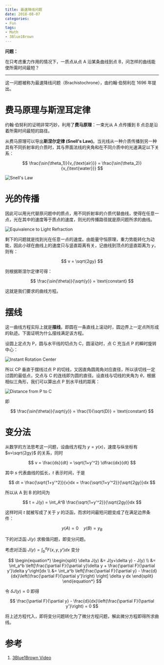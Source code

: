 ```yaml
---
title: 最速降线问题
date: 2018-08-07
categories:
- Fun
tags:
- Math
- 3Blue1Brown
---
```


**问题：**

在只考虑重力作用的情况下，一质点从点 A 沿某条曲线到点 B，问怎样的曲线能使所需时间最短？

<!--more-->

---

这一问题被称为最速降线问题（Brachistochrone），由约翰·伯努利在 1696 年提出。

# 费马原理与斯涅耳定律

约翰·伯努利的证明非常巧妙，利用了**费马原理**：一束光从 A 点传播到 B 点总是沿着所需时间最短的路径。

从费马原理可以导出**斯涅尔定律 (Snell's Law)**。当光线从一种介质传播到另一种具有不同折射率的介质时，其与界面法线的夹角和在不同介质中的光速满足以下关系：

$$
\frac{\sin(\theta_1)}{v_{\text{air}}} = \frac{\sin(\theta_2)}{v_{\text{water}}}
$$

![Snell's Law](https://i.imgur.com/uPl2gsF.jpeg)

# 光的传播

因此可以用光代替原问题中的质点，用不同折射率的介质代替曲线，使得在任意一点，光在其中的速度等于质点的速度，则光的传播路径就是原问题所求的曲线。

![Equivalence to Light Refraction](https://i.imgur.com/t32yOJx.jpeg)

剩下的问题就是找到光在任意一点的速度。由能量守恒原理，重力势能转化为动能，因此小球在曲线上的速度只与竖直距离有关，记曲线到顶点的竖直距离为 $y$，则有：

$$
v = \sqrt{2gy}
$$

则根据斯涅尔定律可得：

$$
\frac{\sin(\theta)}{\sqrt{y}} = \text{constant}
$$

这就是我们要求的曲线方程。

# 摆线

这一曲线方程实际上就是**摆线**，即圆在一条直线上滚动时，圆边界上一定点所形成的轨迹。下面证明为什么摆线满足该方程。

设圆上定点为 P，圆与水平线的切点为 C，圆滚动时，点 C 充当点 P 的瞬时旋转中心：

![Instant Rotation Center](https://i.imgur.com/RwkCvqT.jpeg)

所以 CP 垂直于摆线过点 P 的切线，又因直角圆周角对应直径，所以该切线一定过圆的最低点，交点与 C 的连线即为圆的直径。设直线与切线的夹角为 $\theta$，根据相似三角形，我们可以算出点 P 到水平线的距离：

![Distance from P to C](https://i.imgur.com/omiKQOW.jpeg)

即

$$
\frac{\sin(\theta)}{\sqrt{y}} = \frac{1}{\sqrt{D}} = \text{constant}
$$

# 变分法

从数学的方法思考这一问题，设曲线方程为 $y=y(x)$，速度与纵坐标有 $v=\sqrt{2gy}$ 的关系，同时

$$
v = \frac{ds}{dt} = \sqrt{1+y'^2} \dfrac{dx}{dt}
$$

其中 $s$ 代表曲线的弧长，$t$ 表示时间，于是

$$
dt = \frac{\sqrt{1+y'^2}}{v}dx = \frac{\sqrt{1+y'^2}}{\sqrt{2gy}}dx
$$

所以从 A 到 B 的时间为

$$
t = J(y) = \int_A^B \frac{\sqrt{1+y'^2}}{\sqrt{2gy}}dx
$$

这样时间 $t$ 就被写成了关于 $y$ 的泛函，而求时间最短问题变成了在满足边界条件：

$$
y(A) = 0\quad y(B) = y_B
$$

下的对泛函 $J(y)$ 求极值问题，即变分问题。

考虑对泛函 $\displaystyle J(y) = \int_b^a F(x,y,y')dx$ 变分

$$
\begin{equation*}
\begin{split}
\delta J(y) &= J(y+\delta y) - J(y) \\
&= \int_a^b \left[\frac{\partial F}{\partial y}\delta y + \frac{\partial F}{\partial y'}\delta y'\right]dx \\
&= \int_a^b \left[\frac{\partial F}{\partial y} - \frac{d}{dx}\left(\frac{\partial F}{\partial y'}\right) \right] \delta y dx
\end{split}
\end{equation*}
$$

令 $\delta J(y) = 0$ 即得

$$
\frac{\partial F}{\partial y} - \frac{d}{dx}\left(\frac{\partial F}{\partial y'}\right) = 0
$$

将上述方程代入，即将变分问题转化为了微分方程问题，解此微分方程即得所求曲线。

# 参考

1. [3Blue1Brown Video](https://youtu.be/Cld0p3a43fU)
